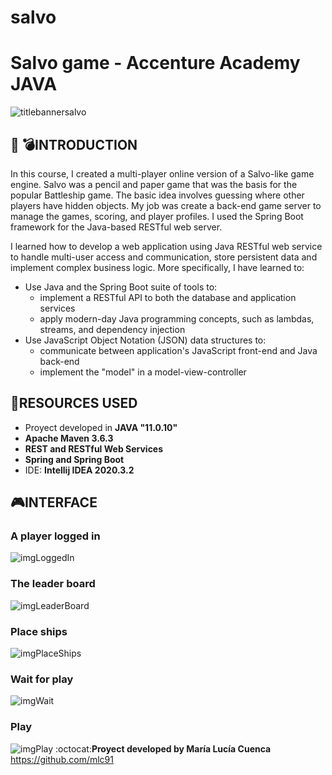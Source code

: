 # salvo
# **Salvo game - Accenture Academy JAVA**
![titlebannersalvo](https://user-images.githubusercontent.com/66698971/115166192-362f5480-a088-11eb-8c84-f18ec73a0399.png)
## :ship: :bomb:**INTRODUCTION**
In this course, I created a multi-player online version of a Salvo-like game engine. Salvo was a pencil and paper game that was the basis for the popular Battleship game. The basic idea involves guessing where other players have hidden objects.
My job was create a back-end game server to manage the games, scoring, and player profiles. I used the Spring Boot framework for the Java-based RESTful web server.

I learned how to develop a web application using Java RESTful web service to handle multi-user access and communication, store persistent data and implement complex business logic. More specifically, I have learned to:

 - Use Java and the Spring Boot suite of tools to:
   - implement a RESTful API to both the database and application services
   - apply modern-day Java programming concepts, such as lambdas, streams, and dependency injection
 - Use JavaScript Object Notation (JSON) data structures to:
   - communicate between application's JavaScript front-end and Java back-end
   - implement the "model" in a model-view-controller

## :wrench:**RESOURCES USED**
 - Proyect developed in **JAVA "11.0.10"**
 - **Apache Maven 3.6.3**
 - **REST and RESTful Web Services**
 - **Spring and Spring Boot**
 - IDE: **Intellij IDEA 2020.3.2**

## :video_game:**INTERFACE**
### **A player logged in**
![imgLoggedIn](https://user-images.githubusercontent.com/66698971/115166243-88707580-a088-11eb-9fb2-dea18fae46c7.png)
### **The leader board**
![imgLeaderBoard](https://user-images.githubusercontent.com/66698971/115166286-c53c6c80-a088-11eb-8a6b-6a0cbe7c0d3a.png)
### **Place ships**
![imgPlaceShips](https://user-images.githubusercontent.com/66698971/115166302-e00ee100-a088-11eb-80a0-999b3887c2ba.png)
### **Wait for play**
![imgWait](https://user-images.githubusercontent.com/66698971/115166314-f6b53800-a088-11eb-900d-984c709cfd0c.png)
### **Play**
![imgPlay](https://user-images.githubusercontent.com/66698971/115166336-09c80800-a089-11eb-925e-a00109f95a73.png)
:octocat:**Proyect developed by María Lucía Cuenca** https://github.com/mlc91
